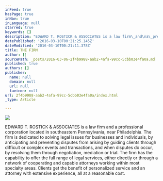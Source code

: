 ```yaml
---
inFeed: true
hasPage: true
inNav: true
inLanguage: null
starred: true
keywords: []
description: "EDWARD T. ROSTICK & ASSOCIATES is a law firm\_and\na\_professional\_corporation located\_in\_southeastern\_Pennsylvania, near\_Philadelphia. The\_firm\_is dedicated to\_solving\nlegal\_issues for\_businesses\nand individuals, by\_anticipating and\_preventing\_disputes\nfrom arising\_by guiding\_clients\_through\_difficult\nor complex events and\_transactions,\_and when disputes\_do\noccur,\_by\_resolving them through\_negotiation,\nmediation or\_trial. The firm has the\_capability\nto\_offer the\_full\_range of legal\_services,\neither directly or through\_a\_network of\_cooperating and capable\_attorneys\_working\_within\nmost specialty\_areas.\_Clients get the\_benefit\nof\_personalized service\_and\nan attorney with\_extensive\_experience, all at a\_reasonable\ncost."
datePublished: '2016-03-10T00:21:25.145Z'
dateModified: '2016-03-10T00:21:11.378Z'
title: THE FIRM
author: []
sourcePath: _posts/2016-03-06-2f4b9988-aab2-4afa-99cc-5cbb03e4fa0a.md
published: true
authors: []
publisher:
  name: null
  domain: null
  url: null
  favicon: null
url: 2f4b9988-aab2-4afa-99cc-5cbb03e4fa0a/index.html
_type: Article

---
```

![](https://the-grid-user-content.s3-us-west-2.amazonaws.com/373db412-bd96-4d7a-aae5-8d1c933fa57e.jpg)

EDWARD T. ROSTICK & ASSOCIATES is a law firm and
a professional corporation located in southeastern Pennsylvania, near Philadelphia. The firm is dedicated to solving
legal issues for businesses
and individuals, by anticipating and preventing disputes
from arising by guiding clients through difficult
or complex events and transactions, and when disputes do
occur, by resolving them through negotiation,
mediation or trial. The firm has the capability
to offer the full range of legal services,
either directly or through a network of cooperating and capable attorneys working within
most specialty areas. Clients get the benefit
of personalized service and
an attorney with extensive experience, all at a reasonable
cost.